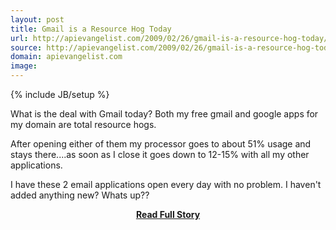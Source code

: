 ```yaml
---
layout: post
title: Gmail is a Resource Hog Today
url: http://apievangelist.com/2009/02/26/gmail-is-a-resource-hog-today/
source: http://apievangelist.com/2009/02/26/gmail-is-a-resource-hog-today/
domain: apievangelist.com
image: 
---
```

{% include JB/setup %}<p>What is the deal with Gmail today?   Both my free gmail and google apps for my domain are total resource hogs.

After opening either of them my processor goes to about 51% usage and stays there....as soon as I close it goes down to 12-15% with all my other applications.

I have these 2 email applications open every day with no problem.  I haven't added anything new?   Whats up??</p>
<center><p><a href="http://apievangelist.com/2009/02/26/gmail-is-a-resource-hog-today/" style='padding:25px; font-sze:18px; font-weight: bold;'>Read Full Story</a></p></center>
